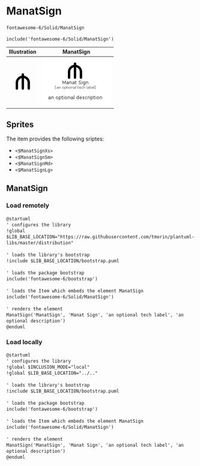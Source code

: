 # ManatSign


```text
fontawesome-6/Solid/ManatSign
```

```text
include('fontawesome-6/Solid/ManatSign')
```



| Illustration | ManatSign |
| :---: | :---: |
| ![illustration for Illustration](../../fontawesome-6/Solid/ManatSign.png) | ![illustration for ManatSign](../../fontawesome-6/Solid/ManatSign.Local.png) |



## Sprites
The item provides the following sriptes:

- `<$ManatSignXs>`
- `<$ManatSignSm>`
- `<$ManatSignMd>`
- `<$ManatSignLg>`





## ManatSign

### Load remotely
```plantuml
@startuml
' configures the library
!global $LIB_BASE_LOCATION="https://raw.githubusercontent.com/tmorin/plantuml-libs/master/distribution"

' loads the library's bootstrap
!include $LIB_BASE_LOCATION/bootstrap.puml

' loads the package bootstrap
include('fontawesome-6/bootstrap')

' loads the Item which embeds the element ManatSign
include('fontawesome-6/Solid/ManatSign')

' renders the element
ManatSign('ManatSign', 'Manat Sign', 'an optional tech label', 'an optional description')
@enduml
```

### Load locally
```plantuml
@startuml
' configures the library
!global $INCLUSION_MODE="local"
!global $LIB_BASE_LOCATION="../.."

' loads the library's bootstrap
!include $LIB_BASE_LOCATION/bootstrap.puml

' loads the package bootstrap
include('fontawesome-6/bootstrap')

' loads the Item which embeds the element ManatSign
include('fontawesome-6/Solid/ManatSign')

' renders the element
ManatSign('ManatSign', 'Manat Sign', 'an optional tech label', 'an optional description')
@enduml
```

